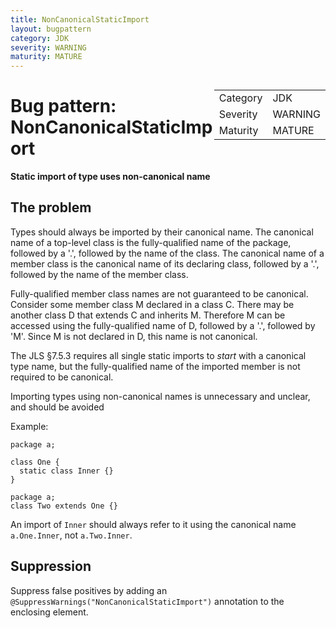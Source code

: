 ```yaml
---
title: NonCanonicalStaticImport
layout: bugpattern
category: JDK
severity: WARNING
maturity: MATURE
---
```


<!--
*** AUTO-GENERATED, DO NOT MODIFY ***
To make changes, edit the @BugPattern annotation or the explanation in docs/bugpattern.
-->

<div style="float:right;"><table id="metadata">
<tr><td>Category</td><td>JDK</td></tr>
<tr><td>Severity</td><td>WARNING</td></tr>
<tr><td>Maturity</td><td>MATURE</td></tr>
</table></div>

# Bug pattern: NonCanonicalStaticImport
__Static import of type uses non-canonical name__

## The problem
Types should always be imported by their canonical name. The canonical name of a top-level class is the fully-qualified name of the package, followed by a '.', followed by the name of the class. The canonical name of a member class is the canonical name of its declaring class, followed by a '.', followed by the name of the member class.

Fully-qualified member class names are not guaranteed to be canonical. Consider some member class M declared in a class C. There may be another class D  that extends C and inherits M. Therefore M can be accessed using the fully-qualified name of D, followed by a '.', followed by 'M'. Since M is not declared in D, this name is not canonical.

The JLS §7.5.3 requires all single static imports to _start_ with a canonical type name, but the fully-qualified name of the imported member is not required to be canonical.

 Importing types using non-canonical names is unnecessary and unclear, and should be avoided

Example:

    package a;

    class One {
      static class Inner {}
    }

    package a;
    class Two extends One {}

An import of `Inner` should always refer to it using the canonical name `a.One.Inner`, not `a.Two.Inner`.

## Suppression
Suppress false positives by adding an `@SuppressWarnings("NonCanonicalStaticImport")` annotation to the enclosing element.
